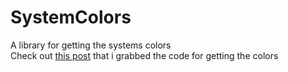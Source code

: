 # SystemColors

A library for getting the systems colors  
Check out [this post](https://social.msdn.microsoft.com/Forums/officeocs/en-US/16b70775-d87e-42d3-aa8f-41d7d6888c66/how-to-get-colors-of-default-app-mode-quotdarkquot-in-my-win32-app?forum=windowsgeneraldevelopmentissues) that i grabbed the code for getting the colors
